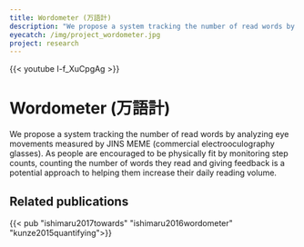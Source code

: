 ```yaml
---
title: Wordometer (万語計)
description: "We propose a system tracking the number of read words by analyzing eye movements measured by JINS MEME (commercial electrooculography glasses). As people are encouraged to be physically fit by monitoring step counts, counting the number of words they read and giving feedback is a potential approach to helping them increase their daily reading volume."
eyecatch: /img/project_wordometer.jpg
project: research
---
```


{{< youtube I-f_XuCpgAg >}}

# Wordometer (万語計)

We propose a system tracking the number of read words by analyzing eye movements measured by JINS MEME (commercial electrooculography glasses). As people are encouraged to be physically fit by monitoring step counts, counting the number of words they read and giving feedback is a potential approach to helping them increase their daily reading volume.

## Related publications

{{< pub "ishimaru2017towards" "ishimaru2016wordometer" "kunze2015quantifying">}}